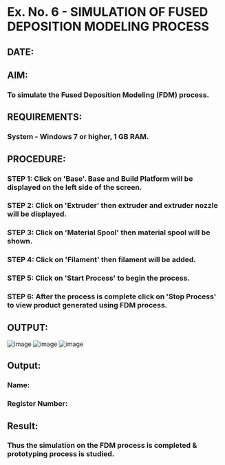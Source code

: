 # Ex. No. 6 - SIMULATION OF FUSED DEPOSITION MODELING PROCESS

## DATE: 
## AIM:
### To simulate the Fused Deposition Modeling (FDM) process.

## REQUIREMENTS:
### System - Windows 7 or higher, 1 GB RAM.

## PROCEDURE:
### STEP 1: Click on 'Base'. Base and Build Platform will be displayed on the left side of the screen.
### STEP 2: Click on 'Extruder' then extruder and extruder nozzle will be displayed.
### STEP 3: Click on 'Material Spool' then material spool will be shown.
### STEP 4: Click on 'Filament' then filament will be added.
### STEP 5: Click on 'Start Process' to begin the process.
### STEP 6: After the process is complete click on 'Stop Process' to view product generated using FDM process.

## OUTPUT:
![image](https://github.com/23014107/Ex.-No---6.-SIMULATION-OF-FUSED-DEPOSITION-MODELING-PROCESS/assets/151625620/2eec873c-040f-4513-9f1f-5cc9c617aee3)
![image](https://github.com/23014107/Ex.-No---6.-SIMULATION-OF-FUSED-DEPOSITION-MODELING-PROCESS/assets/151625620/d243d4e6-2e9a-49a2-848d-874a589a1d23)
![image](https://github.com/23014107/Ex.-No---6.-SIMULATION-OF-FUSED-DEPOSITION-MODELING-PROCESS/assets/151625620/5ec58364-2179-4f37-9398-412702ce7fde)

## Output:

### Name:
### Register Number:

## Result:
### Thus the simulation on the FDM process is completed & prototyping process is studied.
